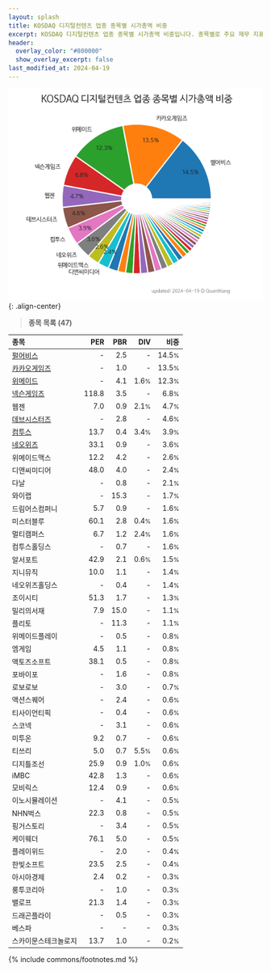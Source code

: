 ```yaml
---
layout: splash
title: KOSDAQ 디지털컨텐츠 업종 종목별 시가총액 비중
excerpt: KOSDAQ 디지털컨텐츠 업종 종목별 시가총액 비중입니다. 종목별로 주요 재무 지표를 함께 표시합니다.
header:
  overlay_color: "#800000"
  show_overlay_excerpt: false
last_modified_at: 2024-04-19
---
```



![KOSDAQ 디지털컨텐츠 업종 종목별 시가총액 비중](/stats/sector/images/kosdaq_업종_디지털컨텐츠_종목.png){: .align-center}


> **종목 목록 (47)**<a id="list"></a>

| **종목** | **PER** | **PBR** | **DIV** | **비중** |
| :------- | ------: | ------: | ------: | -------: |
| [펄어비스](/263750/) | - | 2.5 | - | 14.5<small>%</small> |
| [카카오게임즈](/293490/) | - | 1.0 | - | 13.5<small>%</small> |
| [위메이드](/112040/) | - | 4.1 | 1.6<small>%</small> | 12.3<small>%</small> |
| [넥슨게임즈](/225570/) | 118.8 | 3.5 | - | 6.8<small>%</small> |
| 웹젠 | 7.0 | 0.9 | 2.1<small>%</small> | 4.7<small>%</small> |
| [데브시스터즈](/194480/) | - | 2.8 | - | 4.6<small>%</small> |
| [컴투스](/078340/) | 13.7 | 0.4 | 3.4<small>%</small> | 3.9<small>%</small> |
| [네오위즈](/095660/) | 33.1 | 0.9 | - | 3.6<small>%</small> |
| 위메이드맥스 | 12.2 | 4.2 | - | 2.6<small>%</small> |
| 디앤씨미디어 | 48.0 | 4.0 | - | 2.4<small>%</small> |
| 다날 | - | 0.8 | - | 2.1<small>%</small> |
| 와이랩 | - | 15.3 | - | 1.7<small>%</small> |
| 드림어스컴퍼니 | 5.7 | 0.9 | - | 1.6<small>%</small> |
| 미스터블루 | 60.1 | 2.8 | 0.4<small>%</small> | 1.6<small>%</small> |
| 멀티캠퍼스 | 6.7 | 1.2 | 2.4<small>%</small> | 1.6<small>%</small> |
| 컴투스홀딩스 | - | 0.7 | - | 1.6<small>%</small> |
| 알서포트 | 42.9 | 2.1 | 0.6<small>%</small> | 1.5<small>%</small> |
| 지니뮤직 | 10.0 | 1.1 | - | 1.4<small>%</small> |
| 네오위즈홀딩스 | - | 0.4 | - | 1.4<small>%</small> |
| 조이시티 | 51.3 | 1.7 | - | 1.3<small>%</small> |
| 밀리의서재 | 7.9 | 15.0 | - | 1.1<small>%</small> |
| 플리토 | - | 11.3 | - | 1.1<small>%</small> |
| 위메이드플레이 | - | 0.5 | - | 0.8<small>%</small> |
| 엠게임 | 4.5 | 1.1 | - | 0.8<small>%</small> |
| 액토즈소프트 | 38.1 | 0.5 | - | 0.8<small>%</small> |
| 포바이포 | - | 1.6 | - | 0.8<small>%</small> |
| 로보로보 | - | 3.0 | - | 0.7<small>%</small> |
| 액션스퀘어 | - | 2.4 | - | 0.6<small>%</small> |
| 티사이언티픽 | - | 0.4 | - | 0.6<small>%</small> |
| 스코넥 | - | 3.1 | - | 0.6<small>%</small> |
| 미투온 | 9.2 | 0.7 | - | 0.6<small>%</small> |
| 티쓰리 | 5.0 | 0.7 | 5.5<small>%</small> | 0.6<small>%</small> |
| 디지틀조선 | 25.9 | 0.9 | 1.0<small>%</small> | 0.6<small>%</small> |
| iMBC | 42.8 | 1.3 | - | 0.6<small>%</small> |
| 모비릭스 | 12.4 | 0.9 | - | 0.6<small>%</small> |
| 이노시뮬레이션 | - | 4.1 | - | 0.5<small>%</small> |
| NHN벅스 | 22.3 | 0.8 | - | 0.5<small>%</small> |
| 핑거스토리 | - | 3.4 | - | 0.5<small>%</small> |
| 케이웨더 | 76.1 | 5.0 | - | 0.5<small>%</small> |
| 플레이위드 | - | 2.0 | - | 0.4<small>%</small> |
| 한빛소프트 | 23.5 | 2.5 | - | 0.4<small>%</small> |
| 아시아경제 | 2.4 | 0.2 | - | 0.3<small>%</small> |
| 룽투코리아 | - | 1.0 | - | 0.3<small>%</small> |
| 밸로프 | 21.3 | 1.4 | - | 0.3<small>%</small> |
| 드래곤플라이 | - | 0.5 | - | 0.3<small>%</small> |
| 베스파 | - | - | - | 0.3<small>%</small> |
| 스카이문스테크놀로지 | 13.7 | 1.0 | - | 0.2<small>%</small> |

{% include commons/footnotes.md %}